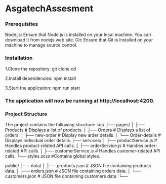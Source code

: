 # AsgatechAssesment

### Prerequisites

Node.js: Ensure that Node.js is installed on your local machine. You can download it from nodejs web site.
Git: Ensure that Git is installed on your machine to manage source control.

### Installation

1.Clone the repository:
git clone <repository-url>
cd <project-directory>

2.Install dependencies:
npm install

3.Start the application:
npm run start

### The application will now be running at http://localhost:4200.

### Project Structure

The project contains the following structure:
src/
├── pages/
│ ├── Products # Displays a list of products.
│ ├── Orders # Displays a list of orders.
│ ├── new-order # Display new arder details.
│ └── Order-details # Displays individual order details.
├── services/
│ ├── productService.js # Handles product-related API calls.
│ ├── orderService.js # Handles order-related API calls.
│ ├── customerService.js # Handles customer-related API calls.
└── styles.scss #Contains global styles.

public/
├── data/
│ ├── products.json # JSON file containing products data.
│ ├── orders.json # JSON file containing orders data.
│ └── customers.json # JSON file containing customers data.
└──
